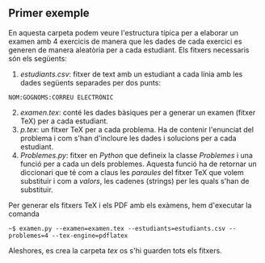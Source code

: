 ## Primer exemple

En aquesta carpeta podem veure l'estructura típica per a elaborar un examen amb 4 exercicis de manera que les dades de cada exercici es generen de manera aleatòria per a cada estudiant. Els fitxers necessaris són els següents:

1. *estudiants.csv*: fitxer de text amb un estudiant a cada línia amb les dades següents separades per dos punts:
```
NOM:GOGNOMS:CORREU ELECTRÒNIC
```  
2. *examen.tex*: conté les dades bàsiques per a generar un examen (fitxer TeX) per a cada estudiant.
3. *p<nombre>.tex*: un fitxer TeX per a cada problema. Ha de contenir l'enunciat del problema i com s'han d'incloure les dades i solucions per a cada estudiant.
4. *Problemes.py*: fitxer en _Python_ que defineix la classe *Problemes* i una funció per a cada un dels problemes. Aquesta funció ha de retornar un diccionari que té com a claus les *paraules* del fitxer TeX que volem substituir i com a *valors*, les cadenes (strings) per les quals s'han de substituir.

Per generar els fitxers TeX i els PDF amb els exàmens, hem d'executar la comanda
```
~$ examen.py --examen=examen.tex --estudiants=estudiants.csv --problemes=4 --tex-engine=pdflatex
```
Aleshores, es crea la carpeta *tex* os s'hi guarden tots els fitxers. 
